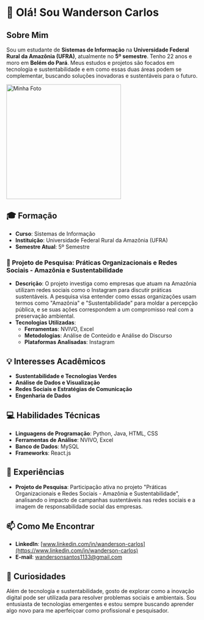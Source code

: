 # 👋 Olá! Sou **Wanderson Carlos**

## Sobre Mim
Sou um estudante de **Sistemas de Informação** na **Universidade Federal Rural da Amazônia (UFRA)**, atualmente no **5º semestre**. Tenho 22 anos e moro em **Belém do Pará**. Meus estudos e projetos são focados em tecnologia e sustentabilidade e em como essas duas áreas podem se complementar, buscando soluções inovadoras e sustentáveis para o futuro.

<img src="https://github.com/user-attachments/assets/89738de7-5259-4d63-868b-8c1e5242b60b" alt="Minha Foto" width="300" />

## 🎓 Formação
- **Curso**: Sistemas de Informação
- **Instituição**: Universidade Federal Rural da Amazônia (UFRA)
- **Semestre Atual**: 5º Semestre

### 🌿 Projeto de Pesquisa: Práticas Organizacionais e Redes Sociais - Amazônia e Sustentabilidade
- **Descrição**: O projeto investiga como empresas que atuam na Amazônia utilizam redes sociais como o Instagram para discutir práticas sustentáveis. A pesquisa visa entender como essas organizações usam termos como "Amazônia" e "Sustentabilidade" para moldar a percepção pública, e se suas ações correspondem a um compromisso real com a preservação ambiental.
- **Tecnologias Utilizadas**:
  - **Ferramentas**: NVIVO, Excel
  - **Metodologias**: Análise de Conteúdo e Análise do Discurso
  - **Plataformas Analisadas**: Instagram

## 💡 Interesses Acadêmicos
- **Sustentabilidade e Tecnologias Verdes**
- **Análise de Dados e Visualização**
- **Redes Sociais e Estratégias de Comunicação**
- **Engenharia de Dados**

## 💻 Habilidades Técnicas
- **Linguagens de Programação**: Python, Java, HTML, CSS
- **Ferramentas de Análise**: NVIVO, Excel
- **Banco de Dados**: MySQL
- **Frameworks**: React.js

## 🚀 Experiências
- **Projeto de Pesquisa**: Participação ativa no projeto "Práticas Organizacionais e Redes Sociais - Amazônia e Sustentabilidade", analisando o impacto de campanhas sustentáveis nas redes sociais e a imagem de responsabilidade social das empresas.

## 📫 Como Me Encontrar
- **LinkedIn**: [www.linkedin.com/in/wanderson-carlos](https://www.linkedin.com/in/wanderson-carlos)
- **E-mail**: [wandersonsantos1133@gmail.com](mailto:wandersonsantos1133@gmail.com)

## 🌟 Curiosidades
Além de tecnologia e sustentabilidade, gosto de explorar como a inovação digital pode ser utilizada para resolver problemas sociais e ambientais. Sou entusiasta de tecnologias emergentes e estou sempre buscando aprender algo novo para me aperfeiçoar como profissional e pesquisador.
